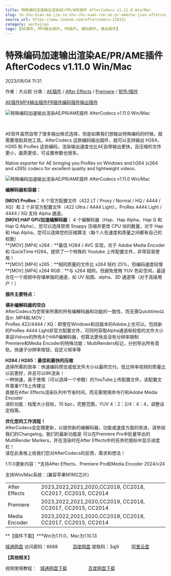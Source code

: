 ```yaml
---
title: 特殊编码加速输出渲染AE/PR/AME插件 AfterCodecs v1.11.0 Win/Mac
slug: te-shu-bian-ma-jia-su-shu-chu-xuan-ran-ae-pr-amecha-jian-aftercodecs-v1-11-0-win-mac
source_url: https://www.lookae.com/aftercodecs-11013/
category: aechajian
tags: [AE插件, MP4输出插件, PR插件, 编码插件, 输出插件]
---
```

# 特殊编码加速输出渲染AE/PR/AME插件 AfterCodecs v1.11.0 Win/Mac

2023/08/04 11:31

作者：大众脸
分类：[AE插件](https://www.lookae.com/after-effects/aechajian/) / [After Effects](https://www.lookae.com/after-effects/) / [Premiere](https://www.lookae.com/qitarjcj/premierezy/) / [软件/插件](https://www.lookae.com/qitarjcj/)

[AE插件](https://www.lookae.com/tag/ae%e6%8f%92%e4%bb%b6/)[MP4输出插件](https://www.lookae.com/tag/mp4%e8%be%93%e5%87%ba%e6%8f%92%e4%bb%b6/)[PR插件](https://www.lookae.com/tag/pr%e6%8f%92%e4%bb%b6/)[编码插件](https://www.lookae.com/tag/%e7%bc%96%e7%a0%81%e6%8f%92%e4%bb%b6/)[输出插件](https://www.lookae.com/tag/%e8%be%93%e5%87%ba%e6%8f%92%e4%bb%b6/)

![特殊编码加速输出渲染AE/PR/AME插件 AfterCodecs v1.11.0 Win/Mac](https://www.lookae.com/wp-content/uploads/2020/09/AfterCodecs-197.jpg "特殊编码加速输出渲染AE/PR/AME插件 AfterCodecs v1.11.0 Win/Mac-LookAE.com")

[﻿﻿﻿](https://cloud.video.taobao.com//play/u/705956171/p/1/e/6/t/1/279401540070.mp4)

AE软件虽然自带了很多输出格式选择，但是如果我们想输出特殊编码的时候，就需要借助其他工具。AfterCodecs 这款编码输出插件，就可以支持输出 H264，H265 和 ProRes 这些编码，渲染输出速度也比AE自带输出更快，且压缩的文件更小，画质更佳，可设置参数也很多。

Native exporter for AE bringing you ProRes on Windows and h264 (x264 and x265) codecs for excellent quality and lightweight videos.

![特殊编码加速输出渲染AE/PR/AME插件 AfterCodecs v1.11.0 Win/Mac](https://img.alicdn.com/imgextra/i3/705956171/O1CN01v4IRSZ1vSMh8UslDY_!!705956171.gif "特殊编码加速输出渲染AE/PR/AME插件 AfterCodecs v1.11.0 Win/Mac-LookAE.com")

**编解码器和容器：**

**[MOV] ProRes：** 6 个官方配置文件（422 LT / Proxy / Normal / HQ / 4444 / XQ）和 2 个非官方配置文件（422 Ultra / 4444 Light）。ProRes 4444 Light / 4444 / XQ 支持 Alpha 通道。  
**[MOV] HAP GPU加速编解码器：** 4 个编解码器（Hap、Hap Alpha、Hap Q 和 Hap Q Alpha），您可以选择禁用 Snappy 压缩并更改 CPU 块的数量，对于 Hap 和 Hap Alpha，您可以选择您的压缩算法（每个人在速度和质量之间都有自己的权衡）  
**[MOV] [MP4] x264：**最佳 H264 / AVC 实现，优于 Adob​​e Media Encoder 和 QuickTime H264。提供了一个特殊的 Youtube 上传配置文件，非常容易使用！  
**[MOV] [MP4] x265：**相同质量的文件比 x264 轻约 25%，但编码速度较慢  
**[MOV] [MP4] x264 RGB：**与 x264 相同，但避免使用 YUV 色彩空间，最适合在一个视频中存储单独的通道，如 UV 贴图、alpha、3D 通道等（对于高级用户！）

**插件主要特点：**

**填补编解码器的空白**  
AfterCodecs为您带来所需的所有编解码器和功能的一致性，而无需Quicktime以及in .MP4和.MOV：  
ProRes 422/4444 / XQ：即使在Windows和旧版本的Adobe上也可以。包括新的ProRes 4444 Light非官方配置文件，可同时获取Alpha通道和较低的文件大小  
来自Vidvox的所有4个HAP编解码器，但算法更快且没有分辨率限制  
Premiere和Media Encoder的特殊功能：MultiRenders标记，分别导出所有音轨，快速子分辨率按钮，自定义帧率等

**H264 / H265：最佳和最快的压缩**  
选择所需的效率：快速编码预览或低文件大小以最终交付。低比特率视频的质量比以前更好，并且可以8K渲染！  
一种快速，易于使用（可以选择一个参数）的YouTube上传配置文件，该配置文件尊重YTB上传建议  
直接在After Effects渲染队列中节省时间，而无需使用命令行和Adobe Media Encoder  
进阶功能：档案大小目标，10 bpc，完整范围，YUV 4：2：2/4：4：4，调整设定档等。

**优化您的工作流程！**  
AfterCodecs会定期更新，以提供新的编解码器，功能或速度方面的改进，请参阅我们的Changelog。我们的最新功能是 可以在Premiere Pro中批量导出的MultiRender Markers，并在渲染时在After Effects中的任务栏图标中显示进度栏！  
请在此表格上给我们您对AfterCodecs的反馈，需求和想法！

1.11.0更新内容：\*支持After Effects、Premiere Pro和Media Encoder 2024/v24

支持Win/Mac系统：(兼容苹果M1M2芯片)

|  |  |
| --- | --- |
| After Effects | 2023,2022,2021,2020,CC2019, CC2018, CC2017, CC2015, CC2014 |
| Premiere | 2023,2022,2021,2020,CC2019, CC2018, CC2017, CC2015, CC2014 |
| Media Encoder | 2023,2022,2021,2020,CC2019, CC2018, CC2017, CC2015, CC2014 |

**【插件下载】\***Win为1.11.0，Mac为1.10.13

[城通网盘](https://url70.ctfile.com/f/2827370-906120231-3ca5ae?p=4431) 访问密码：6688            [百度网盘](https://pan.baidu.com/s/1vb62QJFuzF3Ke5X8lG5L2g?pwd=3qj9) 提取码：3qj9          [阿里云盘](https://www.aliyundrive.com/s/e5DQMvkc62V)

**【其他相关】**

视频使用教程：   [城通网盘下载](https://tc5.us/file/680462-406407782)                 [百度网盘下载](https://pan.baidu.com/s/1kqhVRXRTbgKT07R3Njx2mA)
